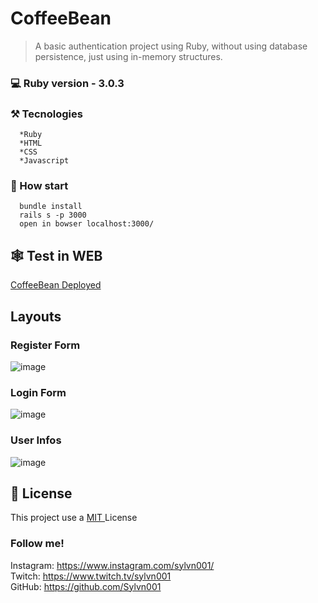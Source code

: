 # CoffeeBean

> A basic authentication project using Ruby, without using database persistence, just using in-memory structures.

### 💻 Ruby version - 3.0.3

### ⚒️ Tecnologies
```
  *Ruby
  *HTML
  *CSS
  *Javascript
```

### 🚀 How start
```
  bundle install
  rails s -p 3000
  open in bowser localhost:3000/
```

## 🕸️ Test in WEB
<a href="https://afternoon-shelf-48087.herokuapp.com"/> CoffeeBean Deployed </a>
## Layouts

### Register Form
![image](https://user-images.githubusercontent.com/50564121/162357399-a71d5b10-033e-43aa-9f43-39b39b04058c.png)

### Login Form
![image](https://user-images.githubusercontent.com/50564121/162357435-d750192d-f762-424e-8e92-99d32b8b4a2d.png)

### User Infos
![image](https://user-images.githubusercontent.com/50564121/162357482-97c0e6ed-a5a4-4985-b1b9-3fecfce57e92.png)

## 📝 License
This project use a <a href="./license.md"> MIT </a> License
### Follow me!
Instagram: https://www.instagram.com/sylvn001/ <br>
Twitch: https://www.twitch.tv/sylvn001 <br>
GitHub: https://github.com/Sylvn001 <br>
